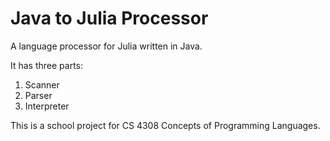 # Java to Julia Processor

A language processor for Julia written in Java.

It has three parts:
1. Scanner
2. Parser
3. Interpreter

This is a school project for CS 4308 Concepts of Programming Languages.